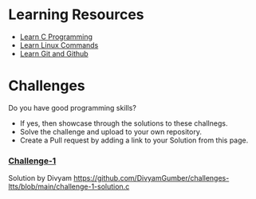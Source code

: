 # Learning Resources
* [Learn C Programming](C-Resources.md)
* [Learn Linux Commands](Linux-Resources.md)
* [Learn Git and Github](C-Resources.md)

# Challenges
Do you have good programming skills? 
- If yes, then showcase through the solutions to these challnegs.
- Solve the challenge and upload to your own repository.
- Create a Pull request by adding a link to your Solution from this page.

### [Challenge-1](challenge-1.md)
Solution by Divyam https://github.com/DivyamGumber/challenges-ltts/blob/main/challenge-1-solution.c
